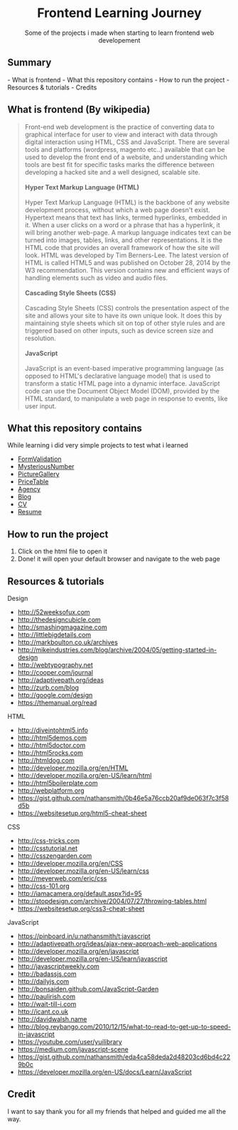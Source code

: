 <h1 align="center">Frontend Learning Journey</h1>
<p align="center">Some of the projects i made when starting to learn frontend web developement </p>

<h2>Summary</h2>
- What is frontend
- What this repository contains
- How to run the project
- Resources & tutorials
- Credits

## What is frontend (By wikipedia)
> Front-end web development is the practice of converting data to graphical interface for user to view and interact with data through digital interaction using HTML, CSS and JavaScript. 
There are several tools and platforms (wordpress, magento etc..) available that can be used to develop the front end of a website, and understanding which tools are best fit for specific tasks marks the difference between developing a hacked site and a well designed, scalable site.<br><br>
<b>Hyper Text Markup Language (HTML)</b><br><br>
Hyper Text Markup Language (HTML) is the backbone of any website development process, without which a web page doesn't exist. Hypertext means that text has links, termed hyperlinks, embedded in it. When a user clicks on a word or a phrase that has a hyperlink, it will bring another web-page. A markup language indicates text can be turned into images, tables, links, and other representations. It is the HTML code that provides an overall framework of how the site will look. HTML was developed by Tim Berners-Lee. The latest version of HTML is called HTML5 and was published on October 28, 2014 by the W3 recommendation. This version contains new and efficient ways of handling elements such as video and audio files.<br><br>
<b>Cascading Style Sheets (CSS)</b><br><br>
Cascading Style Sheets (CSS) controls the presentation aspect of the site and allows your site to have its own unique look. It does this by maintaining style sheets which sit on top of other style rules and are triggered based on other inputs, such as device screen size and resolution. <br><br>
<b>JavaScript</b><br><br>
JavaScript is an event-based imperative programming language (as opposed to HTML's declarative language model) that is used to transform a static HTML page into a dynamic interface. JavaScript code can use the Document Object Model (DOM), provided by the HTML standard, to manipulate a web page in response to events, like user input. 

## What this repository contains
While learning i did very simple projects to test what i learned
* [FormValidation](https://github.com/Amine-Smahi/Frontend-Learning-Journey/tree/master/FormValidation)
* [MysteriousNumber](https://github.com/Amine-Smahi/Frontend-Learning-Journey/tree/master/MysteriousNumber)
* [PictureGallery](https://github.com/Amine-Smahi/Frontend-Learning-Journey/tree/master/PictureGallery)
* [PriceTable](https://github.com/Amine-Smahi/Frontend-Learning-Journey/tree/master/PriceTable)
* [Agency](https://github.com/Amine-Smahi/Frontend-Learning-Journey/tree/master/agency)
* [Blog](https://github.com/Amine-Smahi/Frontend-Learning-Journey/tree/master/blog)
* [CV](https://github.com/Amine-Smahi/Frontend-Learning-Journey/tree/master/cv)
* [Resume](https://github.com/Amine-Smahi/Frontend-Learning-Journey/tree/master/resume)

## How to run the project
1) Click on the html file to open it
2) Done! it will open your default browser and navigate to the web page

## Resources & tutorials

Design

* http://52weeksofux.com
* http://thedesigncubicle.com
* http://smashingmagazine.com
* http://littlebigdetails.com
* http://markboulton.co.uk/archives
* http://mikeindustries.com/blog/archive/2004/05/getting-started-in-design
* http://webtypography.net
* http://cooper.com/journal
* http://adaptivepath.org/ideas
* http://zurb.com/blog
* http://google.com/design
* https://themanual.org/read

HTML

* http://diveintohtml5.info
* http://html5demos.com
* http://html5doctor.com
* http://html5rocks.com
* http://htmldog.com
* http://developer.mozilla.org/en/HTML
* http://developer.mozilla.org/en-US/learn/html
* http://html5boilerplate.com
* http://webplatform.org
* https://gist.github.com/nathansmith/0b46e5a76ccb20af9de063f7c3f58d5b
* https://websitesetup.org/html5-cheat-sheet

CSS

* http://css-tricks.com
* http://csstutorial.net
* http://csszengarden.com
* http://developer.mozilla.org/en/CSS
* http://developer.mozilla.org/en-US/learn/css
* http://meyerweb.com/eric/css
* http://css-101.org
* http://iamacamera.org/default.aspx?id=95
* http://stopdesign.com/archive/2004/07/27/throwing-tables.html
* https://websitesetup.org/css3-cheat-sheet

JavaScript

* https://pinboard.in/u:nathansmith/t:javascript
* http://adaptivepath.org/ideas/ajax-new-approach-web-applications
* http://developer.mozilla.org/en/javascript
* http://developer.mozilla.org/en-US/learn/javascript
* http://javascriptweekly.com
* http://badassjs.com
* http://dailyjs.com
* http://bonsaiden.github.com/JavaScript-Garden
* http://paulirish.com
* http://wait-till-i.com
* http://icant.co.uk
* http://davidwalsh.name
* http://blog.reybango.com/2010/12/15/what-to-read-to-get-up-to-speed-in-javascript
* https://youtube.com/user/yuilibrary
* https://medium.com/javascript-scene
* https://gist.github.com/nathansmith/eda4ca58deda2d48203cd6bd4c229b0c
* https://developer.mozilla.org/en-US/docs/Learn/JavaScript


## Credit 
I want to say thank you for all my friends that helped and guided me all the way.
